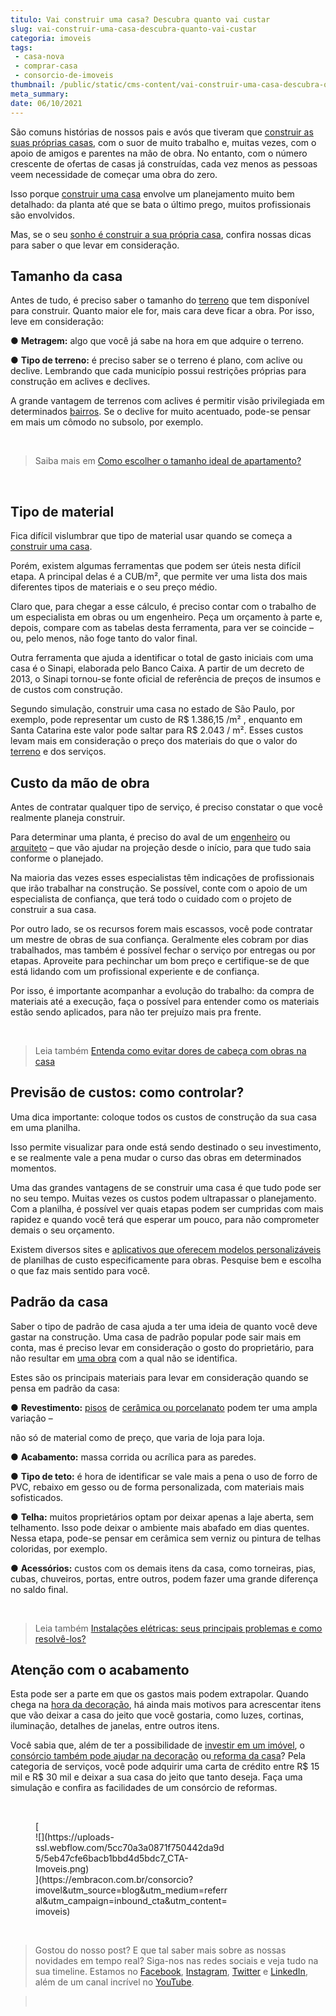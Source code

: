 ```yaml
---
titulo: Vai construir uma casa? Descubra quanto vai custar
slug: vai-construir-uma-casa-descubra-quanto-vai-custar
categoria: imoveis
tags:
 - casa-nova
 - comprar-casa
 - consorcio-de-imoveis
thumbnail: /public/static/cms-content/vai-construir-uma-casa-descubra-quanto-vai-custar.png
meta_summary: 
date: 06/10/2021
---
```

São comuns histórias de nossos pais e avós que tiveram que [construir as suas próprias casas](https://www.embracon.com.br/blog/como-construir-a-casa-dos-sonhos-guia-completo), com o suor de muito trabalho e, muitas vezes, com o apoio de amigos e parentes na mão de obra. No entanto, com o número crescente de ofertas de casas já construídas, cada vez menos as pessoas veem necessidade de começar uma obra do zero.

Isso porque [construir uma casa](https://www.embracon.com.br/blog/como-construir-a-casa-dos-sonhos-guia-completo) envolve um planejamento muito bem detalhado: da planta até que se bata o último prego, muitos profissionais são envolvidos.

Mas, se o seu [sonho é construir a sua própria casa](https://www.embracon.com.br/blog/comprar-um-terreno-veja-em-quais-situacoes-vale-a-pena), confira nossas dicas para saber o que levar em consideração.

Tamanho da casa
---------------

Antes de tudo, é preciso saber o tamanho do [terreno](https://www.embracon.com.br/blog/vale-a-pena-comprar-um-terreno-para-investir) que tem disponível para construir. Quanto maior ele for, mais cara deve ficar a obra. Por isso, leve em consideração:

● **Metragem:** algo que você já sabe na hora em que adquire o terreno.

● **Tipo de terreno:** é preciso saber se o terreno é plano, com aclive ou declive. Lembrando que cada município possui restrições próprias para construção em aclives e declives.

A grande vantagem de terrenos com aclives é permitir visão privilegiada em determinados [bairros](https://www.embracon.com.br/blog/saiba-o-que-considerar-ao-escolher-um-bairro-para-morar). Se o declive for muito acentuado, pode-se pensar em mais um cômodo no subsolo, por exemplo.

‍

> Saiba mais em [Como escolher o tamanho ideal de apartamento?](https://www.embracon.com.br/blog/como-escolher-o-tamanho-ideal-de-apartamento)

‍

Tipo de material
----------------

Fica difícil vislumbrar que tipo de material usar quando se começa a [construir uma casa](https://www.embracon.com.br/blog/5-coisas-que-voce-precisa-saber-para-construir-uma-casa).

Porém, existem algumas ferramentas que podem ser úteis nesta difícil etapa. A principal delas é a CUB/m², que permite ver uma lista dos mais diferentes tipos de materiais e o seu preço médio.

Claro que, para chegar a esse cálculo, é preciso contar com o trabalho de um especialista em obras ou um engenheiro. Peça um orçamento à parte e, depois, compare com as tabelas desta ferramenta, para ver se coincide – ou, pelo menos, não foge tanto do valor final.

Outra ferramenta que ajuda a identificar o total de gasto iniciais com uma casa é o Sinapi, elaborada pelo Banco Caixa. A partir de um decreto de 2013, o Sinapi tornou-se fonte oficial de referência de preços de insumos e de custos com construção.

Segundo simulação, construir uma casa no estado de São Paulo, por exemplo, pode representar um custo de R$ 1.386,15 /m² , enquanto em Santa Catarina este valor pode saltar para R$ 2.043 / m². Esses custos levam mais em consideração o preço dos materiais do que o valor do [terreno](https://www.embracon.com.br/blog/comprar-um-terreno-veja-em-quais-situacoes-vale-a-pena) e dos serviços.

Custo da mão de obra
--------------------

Antes de contratar qualquer tipo de serviço, é preciso constatar o que você realmente planeja construir.

Para determinar uma planta, é preciso do aval de um [engenheiro](https://www.embracon.com.br/blog/afinal-preciso-de-um-engenheiro-de-obras-para-reformar-a-minha-casa) ou [arquiteto](https://www.embracon.com.br/blog/como-contratar-um-arquiteto-para-a-sua-reforma) – que vão ajudar na projeção desde o início, para que tudo saia conforme o planejado.

Na maioria das vezes esses especialistas têm indicações de profissionais que irão trabalhar na construção. Se possível, conte com o apoio de um especialista de confiança, que terá todo o cuidado com o projeto de construir a sua casa.

Por outro lado, se os recursos forem mais escassos, você pode contratar um mestre de obras de sua confiança. Geralmente eles cobram por dias trabalhados, mas também é possível fechar o serviço por entregas ou por etapas. Aproveite para pechinchar um bom preço e certifique-se de que está lidando com um profissional experiente e de confiança.

Por isso, é importante acompanhar a evolução do trabalho: da compra de materiais até a execução, faça o possível para entender como os materiais estão sendo aplicados, para não ter prejuízo mais pra frente.

‍

> Leia também [Entenda como evitar dores de cabeça com obras na casa](https://www.embracon.com.br/blog/entenda-como-evitar-dores-de-cabeca-com-obras-na-casa)

Previsão de custos: como controlar?
-----------------------------------

Uma dica importante: coloque todos os custos de construção da sua casa em uma planilha.

Isso permite visualizar para onde está sendo destinado o seu investimento, e se realmente vale a pena mudar o curso das obras em determinados momentos.

Uma das grandes vantagens de se construir uma casa é que tudo pode ser no seu tempo. Muitas vezes os custos podem ultrapassar o planejamento. Com a planilha, é possível ver quais etapas podem ser cumpridas com mais rapidez e quando você terá que esperar um pouco, para não comprometer demais o seu orçamento.

Existem diversos sites e [aplicativos que oferecem modelos personalizáveis](https://www.embracon.com.br/blog/4-aplicativos-de-financas-para-te-ajudar-a-economizar-mais-dinheiro) de planilhas de custo especificamente para obras. Pesquise bem e escolha o que faz mais sentido para você.

Padrão da casa
--------------

Saber o tipo de padrão de casa ajuda a ter uma ideia de quanto você deve gastar na construção. Uma casa de padrão popular pode sair mais em conta, mas é preciso levar em consideração o gosto do proprietário, para não resultar em [uma obra](https://www.embracon.com.br/blog/entenda-como-evitar-dores-de-cabeca-com-obras-na-casa) com a qual não se identifica.

Estes são os principais materiais para levar em consideração quando se pensa em padrão da casa:

● **Revestimento:** [pisos](https://www.embracon.com.br/blog/pisos-de-marmore-quais-sao-as-suas-caracteristicas-e-quando-utiliza-lo) de [cerâmica ou porcelanato](https://www.embracon.com.br/blog/como-escolher-revestimentos-para-a-sua-casa) podem ter uma ampla variação –

não só de material como de preço, que varia de loja para loja.

● **Acabamento:** massa corrida ou acrílica para as paredes.

● **Tipo de teto:** é hora de identificar se vale mais a pena o uso de forro de PVC, rebaixo em gesso ou de forma personalizada, com materiais mais sofisticados.

● **Telha:** muitos proprietários optam por deixar apenas a laje aberta, sem telhamento. Isso pode deixar o ambiente mais abafado em dias quentes. Nessa etapa, pode-se pensar em cerâmica sem verniz ou pintura de telhas coloridas, por exemplo.

● **Acessórios:** custos com os demais itens da casa, como torneiras, pias, cubas, chuveiros, portas, entre outros, podem fazer uma grande diferença no saldo final.

‍

> Leia também [Instalações elétricas: seus principais problemas e como resolvê-los?](https://www.embracon.com.br/blog/instalacoes-eletricas-quais-sao-os-principais-problemas-e-como-resolve-los)

Atenção com o acabamento
------------------------

Esta pode ser a parte em que os gastos mais podem extrapolar. Quando chega na [hora da decoração](https://www.embracon.com.br/blog/vale-a-pena-usar-papel-de-parede-na-decoracao), há ainda mais motivos para acrescentar itens que vão deixar a casa do jeito que você gostaria, como luzes, cortinas, iluminação, detalhes de janelas, entre outros itens.

Você sabia que, além de ter a possibilidade de [investir em um imóvel](https://www.embracon.com.br/blog/investir-em-imoveis-onde-comecar), o [consórcio também pode ajudar na decoração](https://www.embracon.com.br/blog/consorcio-de-servicos-para-reformas-e-decoracao) ou[ reforma da casa](https://www.embracon.com.br/blog/como-juntar-dinheiro-para-reformar-a-casa)? Pela categoria de serviços, você pode adquirir uma carta de crédito entre R$ 15 mil e R$ 30 mil e deixar a sua casa do jeito que tanto deseja. Faça uma simulação e confira as facilidades de um consórcio de reformas.

‍

<figure class="w-richtext-figure-type-image w-richtext-align-center" style="max-width:310px">[<div>![](https://uploads-ssl.webflow.com/5cc70a3a0871f750442da9d5/5eb47cfe6bacb1bbd4d5bdc7_CTA-Imoveis.png)</div>](https://embracon.com.br/consorcio?imovel&utm_source=blog&utm_medium=referral&utm_campaign=inbound_cta&utm_content=imoveis)</figure>‍

> Gostou do nosso post? E que tal saber mais sobre as nossas novidades em tempo real? Siga-nos nas redes sociais e veja tudo na sua timeline. Estamos no [Facebook](https://www.facebook.com/embracon/), [Instagram](https://www.instagram.com/embraconoficial/), [Twitter](https://twitter.com/embracon) e [LinkedIn](https://www.linkedin.com/company/1018875/), além de um canal incrível no [YouTube](https://www.youtube.com/channel/UCL-Y0mv9zc73Iek48NLUBzQ).

> ‍
